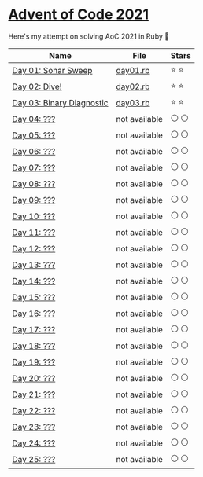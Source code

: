 # [Advent of Code 2021](https://adventofcode.com/2021)

Here's my attempt on solving AoC 2021 in Ruby :christmas_tree:

|Name|File|Stars|
|---|---|---|
|[Day 01: Sonar Sweep](https://adventofcode.com/2021/day/1)|[day01.rb](/day01.rb)|:star: :star:|
|[Day 02: Dive!](https://adventofcode.com/2020/day/2)|[day02.rb](/day02.rb)|:star: :star:|
|[Day 03: Binary Diagnostic](https://adventofcode.com/2020/day/3)|[day03.rb](/day03.rb)|:star: :star:|
|[Day 04: ???](https://adventofcode.com/2020/day/4)|not available|:white_circle: :white_circle:|
|[Day 05: ???](https://adventofcode.com/2020/day/5)|not available|:white_circle: :white_circle:|
|[Day 06: ???](https://adventofcode.com/2020/day/6)|not available|:white_circle: :white_circle:|
|[Day 07: ???](https://adventofcode.com/2020/day/7)|not available|:white_circle: :white_circle:|
|[Day 08: ???](https://adventofcode.com/2020/day/8)|not available|:white_circle: :white_circle:|
|[Day 09: ???](https://adventofcode.com/2020/day/9)|not available|:white_circle: :white_circle:|
|[Day 10: ???](https://adventofcode.com/2020/day/10)|not available|:white_circle: :white_circle:|
|[Day 11: ???](https://adventofcode.com/2020/day/11)|not available|:white_circle: :white_circle:|
|[Day 12: ???](https://adventofcode.com/2020/day/12)|not available|:white_circle: :white_circle:|
|[Day 13: ???](https://adventofcode.com/2020/day/13)|not available|:white_circle: :white_circle:|
|[Day 14: ???](https://adventofcode.com/2020/day/14)|not available|:white_circle: :white_circle:|
|[Day 15: ???](https://adventofcode.com/2020/day/15)|not available|:white_circle: :white_circle:|
|[Day 16: ???](https://adventofcode.com/2020/day/16)|not available|:white_circle: :white_circle:|
|[Day 17: ???](https://adventofcode.com/2020/day/17)|not available|:white_circle: :white_circle:|
|[Day 18: ???](https://adventofcode.com/2020/day/18)|not available|:white_circle: :white_circle:|
|[Day 19: ???](https://adventofcode.com/2020/day/19)|not available|:white_circle: :white_circle:|
|[Day 20: ???](https://adventofcode.com/2020/day/20)|not available|:white_circle: :white_circle:|
|[Day 21: ???](https://adventofcode.com/2020/day/21)|not available|:white_circle: :white_circle:|
|[Day 22: ???](https://adventofcode.com/2020/day/22)|not available|:white_circle: :white_circle:|
|[Day 23: ???](https://adventofcode.com/2020/day/23)|not available|:white_circle: :white_circle:|
|[Day 24: ???](https://adventofcode.com/2020/day/24)|not available|:white_circle: :white_circle:|
|[Day 25: ???](https://adventofcode.com/2020/day/25)|not available|:white_circle: :white_circle:|
